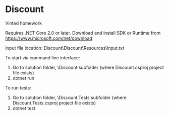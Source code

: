 # Discount
Vinted homework

Requires .NET Core 2.0 or later.
Download and install SDK or Runtime from https://www.microsoft.com/net/download

Input file location: Discount\Discount\Resources\input.txt

To start via command line interface:
  1. Go to solution folder, \Discount subfolder (where Discount.csproj project file exists)
  2. dotnet run
    
To run tests:
  1. Go to solution folder, \Discount.Tests subfolder (where Discount.Tests.csproj project file exists)
  2. dotnet test
